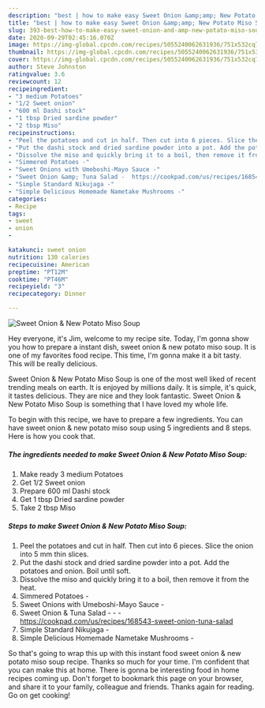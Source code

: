 ```yaml
---
description: "best | how to make easy Sweet Onion &amp;amp; New Potato Miso Soup"
title: "best | how to make easy Sweet Onion &amp;amp; New Potato Miso Soup"
slug: 393-best-how-to-make-easy-sweet-onion-and-amp-new-potato-miso-soup
date: 2020-09-29T02:45:16.070Z
image: https://img-global.cpcdn.com/recipes/5055240062631936/751x532cq70/sweet-onion-new-potato-miso-soup-recipe-main-photo.jpg
thumbnail: https://img-global.cpcdn.com/recipes/5055240062631936/751x532cq70/sweet-onion-new-potato-miso-soup-recipe-main-photo.jpg
cover: https://img-global.cpcdn.com/recipes/5055240062631936/751x532cq70/sweet-onion-new-potato-miso-soup-recipe-main-photo.jpg
author: Steve Johnston
ratingvalue: 3.6
reviewcount: 12
recipeingredient:
- "3 medium Potatoes"
- "1/2 Sweet onion"
- "600 ml Dashi stock"
- "1 tbsp Dried sardine powder"
- "2 tbsp Miso"
recipeinstructions:
- "Peel the potatoes and cut in half. Then cut into 6 pieces. Slice the onion into 5 mm thin slices."
- "Put the dashi stock and dried sardine powder into a pot. Add the potatoes and onion. Boil until soft."
- "Dissolve the miso and quickly bring it to a boil, then remove it from the heat."
- "Simmered Potatoes -"
- "Sweet Onions with Umeboshi-Mayo Sauce -"
- "Sweet Onion &amp; Tuna Salad -  https://cookpad.com/us/recipes/168543-sweet-onion-tuna-salad"
- "Simple Standard Nikujaga -"
- "Simple Delicious Homemade Nametake Mushrooms -"
categories:
- Recipe
tags:
- sweet
- onion
- 

katakunci: sweet onion  
nutrition: 130 calories
recipecuisine: American
preptime: "PT12M"
cooktime: "PT46M"
recipeyield: "3"
recipecategory: Dinner

---
```



![Sweet Onion &amp; New Potato Miso Soup](https://img-global.cpcdn.com/recipes/5055240062631936/751x532cq70/sweet-onion-new-potato-miso-soup-recipe-main-photo.jpg)

Hey everyone, it's Jim, welcome to my recipe site. Today, I'm gonna show you how to prepare a instant dish, sweet onion &amp; new potato miso soup. It is one of my favorites food recipe. This time, I'm gonna make it a bit tasty. This will be really delicious.



Sweet Onion &amp; New Potato Miso Soup is one of the most well liked of recent trending meals on earth. It is enjoyed by millions daily. It is simple, it's quick, it tastes delicious. They are nice and they look fantastic. Sweet Onion &amp; New Potato Miso Soup is something that I have loved my whole life.


To begin with this recipe, we have to prepare a few ingredients. You can have sweet onion &amp; new potato miso soup using 5 ingredients and 8 steps. Here is how you cook that.

<!--inarticleads1-->

##### The ingredients needed to make Sweet Onion &amp; New Potato Miso Soup:

1. Make ready 3 medium Potatoes
1. Get 1/2 Sweet onion
1. Prepare 600 ml Dashi stock
1. Get 1 tbsp Dried sardine powder
1. Take 2 tbsp Miso




<!--inarticleads2-->

##### Steps to make Sweet Onion &amp; New Potato Miso Soup:

1. Peel the potatoes and cut in half. Then cut into 6 pieces. Slice the onion into 5 mm thin slices.
1. Put the dashi stock and dried sardine powder into a pot. Add the potatoes and onion. Boil until soft.
1. Dissolve the miso and quickly bring it to a boil, then remove it from the heat.
1. Simmered Potatoes -
1. Sweet Onions with Umeboshi-Mayo Sauce -
1. Sweet Onion &amp; Tuna Salad - -  - https://cookpad.com/us/recipes/168543-sweet-onion-tuna-salad
1. Simple Standard Nikujaga -
1. Simple Delicious Homemade Nametake Mushrooms -




So that's going to wrap this up with this instant food sweet onion &amp; new potato miso soup recipe. Thanks so much for your time. I'm confident that you can make this at home. There is gonna be interesting food in home recipes coming up. Don't forget to bookmark this page on your browser, and share it to your family, colleague and friends. Thanks again for reading. Go on get cooking!
